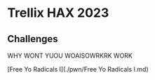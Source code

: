 # Trellix HAX 2023



## Challenges

WHY WONT YUOU WOAISOWRKRK WORK


[Free Yo Radicals I](./pwn/Free Yo Radicals I.md)
